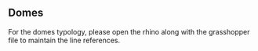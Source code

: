 ## Domes
For the domes typology, please open the rhino along with the grasshopper file to maintain the line references.
